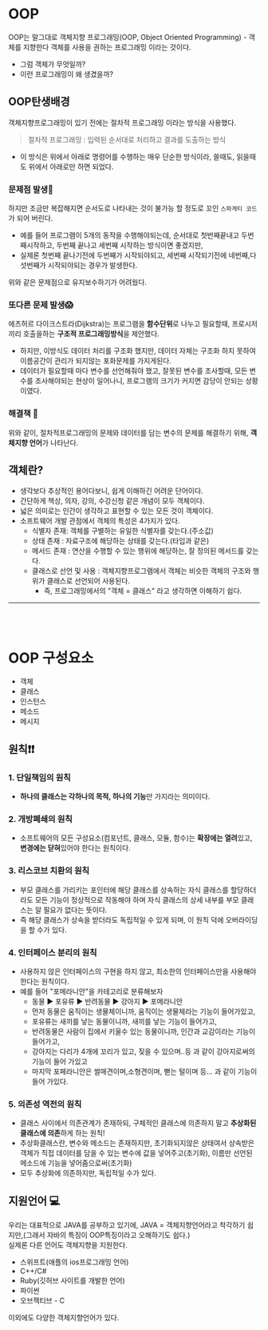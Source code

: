 # OOP
OOP는 말그대로 객체지향 프로그래밍(OOP, Object Oriented Programming) - 객체를 지향한다 객체를 사용을 권하는 프로그래밍 이라는 것이다. 
- 그럼 객체가 무엇일까? 
- 이런 프로그래밍이 왜 생겼을까? 


## OOP탄생배경
객체지향프로그래밍이 있기 전에는  절차적 프로그래밍 이라는 방식을 사용했다. 
> 절차적 프로그래밍 : 입력된 순서대로 처리하고 결과를 도출하는 방식
- 이 방식은 위에서 아래로 명령어를 수행하는 매우 단순한 방식이라, 쓸때도, 읽을때도 위에서 아래로만 하면 되었다.

### 문제점 발생🤔
하지만 조금만 복잡해지면 순서도로 나타내는 것이 불가능 할 정도로 꼬인 `스파게티 코드`가 되어 버린다.  
- 예를 들어 프로그램이 5개의 동작을 수행해야되는데, 순서대로 첫번째끝내고 두번째시작하고, 두번째 끝나고 세번째 시작하는 방식이면 좋겠지만,
- 실제론 첫번째 끝나기전에 두번째가 시작되야되고, 세번째 시작되기전에 네번째,다섯번째가 시작되야되는 경우가 발생한다.   

위와 같은 문제점으로 유지보수하기가 어려웠다.   

### 또다른 문제 발생😱
에츠허르 다이크스트라(Dijkstra)는 프로그램을 **함수단위**로 나누고 필요할때, 프로시저끼리 호출을하는 **구조적 프로그래밍방식**을 제안했다.
- 하지만, 이방식도 데이터 처리를 구조화 했지만, 데이터 자체는 구조화 하지 못하여 이름공간이 관리가 되지않는 포화문제를 가지게된다.
- 데이터가 필요할때 마다 변수를 선언해줘야 했고, 잘못된 변수를 조사할때, 모든 변수를 조사해야되는 현상이 일어나니, 프로그램의 크기가 커지면 감당이 안되는 상황이였다.

### 해결책 📖
위와 같이, 절차적프로그래밍의 문제와 데이터를 담는 변수의 문제를 해결하기 위해,  **객체지향 언어**가 나타난다.


## 객체란?
 - 생각보다 추상적인 용어다보니, 쉽게 이해하긴 어려운 단어이다.
 - 간단하게 책상, 의자, 강의, 수강신청 같은 개념이 모두 객체이다.
 - 넓은 의미로는 인간이 생각하고 표현할 수 있는 모든 것이 객체이다. 
 - 소프트웨어 개발 관점에서 객체의 특성은 4가지가 있다. 
    - 식별자 존재: 객체를 구별하는 유일한 식별자를 갖는다.(주소값)
    - 상태 존재 : 자료구조에 해당하는 상태를 갖는다.(타입과 같은)
    - 메서드 존재 : 연산을 수행할 수 있는 행위에 해당하는, 잘 정의된 메서드를 갖는다. 
    - 클래스로 선언 및 사용 : 객체지향프로그램에서 객체는 비슷한 객체의 구조와 행위가 클래스로 선언되어 사용된다.
      - 즉, 프로그래밍에서의 "객체 = 클래스" 라고 생각하면 이해하기 쉽다.   


---
<br></br>

# OOP 구성요소 
 - 객체
 - 클래스
 - 인스턴스
 - 메소드
 - 메시지
 
 ## 원칙❗❗
 ### 1. 단일책임의 원칙
  - **하나의 클래스는 각하나의 목적, 하나의 기능**만 가지라는 의미이다.
 ### 2. 개방폐쇄의 원칙
  - 소프트웨어의 모든 구성요소(컴포넌트, 클래스, 모듈, 함수)는 **확장에는 열려**있고, **변경에는 닫혀**있어야 한다는 원칙이다. 
 ### 3. 리스코브 치환의 원칙
  - 부모 클래스를 가리키는 포인터에 해당 클래스를 상속하는 자식 클래스를 할당하더라도 모든 기능이 정상적으로 작동해야 하며 자식 클래스의 상세 내부를 부모 클래스는 알 필요가 없다는 뜻이다.
  - 즉 해당 클래스가 상속을 받더라도 독립적일 수 있게 되며, 이 원칙 덕에 오버라이딩을 할 수가 있다.  
 ### 4. 인터페이스 분리의 원칙
  - 사용하지 않은 인터페이스의 구현을 하지 않고, 최소한의 인터페이스만을 사용해야 한다는 원칙이다.
  - 예를 들어 "포메라니안"을 카테고리로 분류해보자 
     - 동물 ▶ 포유류 ▶ 반려동물 ▶ 강아지 ▶ 포메라니안  
     - 먼저 동물은 움직이는 생물체이니까,  움직이는 생물체라는 기능이 들어가있고,
     - 포유류는 새끼를 낳는 동물이니까, 새끼를 낳는 기능이 들어가고,
     - 반려동물은 사람이 집에서 키울수 있는 동물이니까, 인간과 교감이라는 기능이 들어가고, 
     - 강아지는 다리가 4개에 꼬리가 있고, 짖을 수 있으며..등 과 같이 강아지로써의 기능이 들어 가있고
     - 마지막 포페라니안은 썰매견이며,소형견이며, 뻗는 털이며 등... 과 같이 기능이 들어 가있다.
### 5. 의존성 역전의 원칙
 - 클래스 사이에서 의존관계가 존재하되, 구체적인 클래스에 의존하지 말고 **추상화된 클래스에 의존**하게 하는 원칙! 
 - 추상화클래스란, 변수와 메소드는 존재하지만, 초기화되지않은 상태여서 상속받은 객체가 직접 데이터를 담을 수 있는 변수에 값을 넣어주고(초기화), 이름만 선언된 메소드에 기능을 넣어줌으로써(초기화)
 - 모두 추상화에 의존하지만, 독립적일 수가 있다.
 
  
## 지원언어 💻
우리는 대표적으로 JAVA를 공부하고 있기에, JAVA = 객체지향언어라고 착각하기 쉽지만,(그래서 자바의 특징이 OOP특징이라고 오해하기도 쉽다.)   
실제론 다른 언어도 객체지향을 지원한다.
- 스위프트(애플의 ios프로그래밍 언어)
- C++/C#
- Ruby(깃허브 사이트를 개발한 언어)
- 파이썬
- 오브젝티브 - C   

이외에도 다양한 객체지향언어가 있다. 

 

